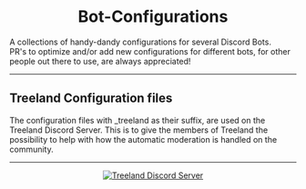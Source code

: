 <h1 align="center">Bot-Configurations</h1>

A collections of handy-dandy configurations for several Discord Bots.  
PR's to optimize and/or add new configurations for different bots, for other people out there to use, are always appreciated!

___


## Treeland Configuration files
The configuration files with \_treeland as their suffix, are used on the Treeland Discord Server. This is to give the members of Treeland the possibility to help with how the automatic moderation is handled on the community.

___
<div align="center">

[![Treeland Discord Server](https://discordapp.com/api/guilds/221996778092888065/widget.png?style=banner3)](https://discord.gg/PvFPEfd)
</div>

